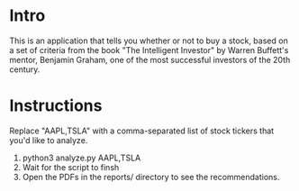 # Intro
This is an application that tells you whether or not to buy a stock, based on a set of criteria from the book "The Intelligent Investor" by Warren Buffett's mentor, Benjamin Graham, one of the most successful investors of the 20th century.

# Instructions
Replace "AAPL,TSLA" with a comma-separated list of stock tickers that you'd like to analyze.
1. python3 analyze.py AAPL,TSLA
2. Wait for the script to finsh
3. Open the PDFs in the reports/ directory to see the recommendations.
